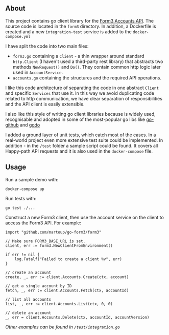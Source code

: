 ## About
This project contains go client library for the [Form3 Accounts API](https://api-docs.form3.tech/api.html?http#organisation-accounts).
The source code is located in the `form3` directory. In addition, a Dockerfile is created and a new `integration-test` service is added to the `docker-compose.yml` 

I have split the code into two main files:
 - `form3.go` containing a `Client` - a thin wrapper around standard `http.Client` 
(I haven't used a third-party rest library) that abstracts two methods `NewRequest()` and `Do()`. 
They contain common http logic later used in `AccountService`.
- `accounts.go` containing the structures and the required API operations.

I like this code architecture of separating the code in one abstract `Client` and specific `Services` that use it. 
In this way we avoid duplicating code related to http communication, we have clear separation of 
responsibilities and the API client is easily extensible. 

I also like this style of writing go client libraries because is widely used, recognisable and adopted in some of the 
most-popular go libs like [go-github](https://github.com/google/go-github) and [godo](https://github.com/digitalocean/godo)

I added a ground layer of unit tests, which catch most of the cases. 
In a real-world project even more extensive test suite could be implemented. In addition - in the `/test` folder a sample 
script could be found. It covers all Happy-path API requests and it is also used in the `docker-compose` file.   
  

## Usage
Run a sample demo with:
```
docker-compose up
```

Run tests with:
```
go test ./...
```

Construct a new Form3 client, then use the account service on the client to
access the Form3 API. For example:
```
import "github.com/martoup/go-form3/form3"

// Make sure FORM3_BASE_URL is set.
client, err := form3.NewClientFromEnvironment()

if err != nil {
    log.Fatalf("Failed to create a client %v", err)
}

// create an account
create, _, err := client.Accounts.Create(ctx, account)

// get a single account by ID
fetch, _, err := client.Accounts.Fetch(ctx, accountId)

// list all accounts
list, _, err := client.Accounts.List(ctx, 0, 0)

// delete an account
_, err = client.Accounts.Delete(ctx, accountId, accountVersion)
```
_Other examples can be found in `/test/integration.go`_ 

